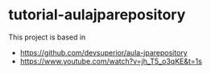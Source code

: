 # tutorial-aulajparepository

This project is based in 
- https://github.com/devsuperior/aula-jparepository 
- https://www.youtube.com/watch?v=jh_T5_o3qKE&t=1s
